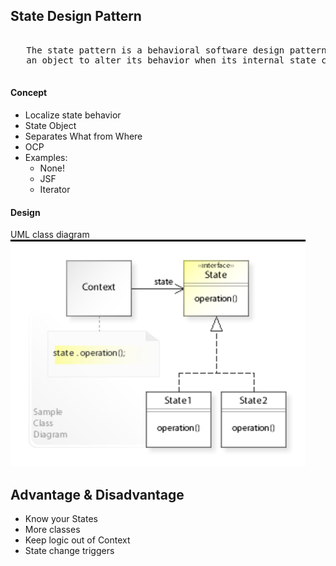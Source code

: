 ## State Design Pattern

<pre>
  
   The state pattern is a behavioral software design pattern that allows 
   an object to alter its behavior when its internal state changes.

</pre>

#### Concept

* Localize state behavior
* State Object
* Separates What from Where
* OCP
* Examples:
  * None!
  * JSF
  * Iterator

#### Design

UML class diagram<br>
![](images/state_uml.png)

## Advantage & Disadvantage

* Know your States
* More classes
* Keep logic out of Context
* State change triggers